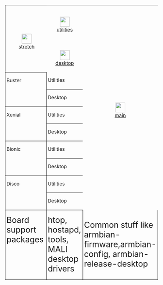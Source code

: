 <table width="642" cellpadding="4" cellspacing="0" style="page-break-before: always">
	<col width="311">
	<col width="205">
	<col width="100">
	<tr>
		<td align="center" rowspan="2" width="311" valign="center" style="border-top: 1px solid #000000; border-bottom: 1px solid #000000; border-left: 1px solid #000000; border-right: none; padding-top: 0.1cm; padding-bottom: 0.1cm; padding-left: 0.1cm; padding-right: 0cm">
			<p><br><a href="https://github.com/armbian/upload/upload/apt.armbian.com/debs/stretch"><img src="https://dl.armbian.com/_h5ai/public/images/themes/comity/cloud-upload-1.png" name="Upload" align="bottom" width="32" height="32" border="0"/></a>
			<br><a href="https://github.com/armbian/upload/upload/apt.armbian.com/debs/stretch">stretch</a></p>
		</td>
		<td align="center" width="205" valign="center">
			<p><br><a href="/tuxwall/testings/upload/master"><img src="https://dl.armbian.com/_h5ai/public/images/themes/comity/cloud-upload-1.png" name="Upload" align="bottom" width="32" height="32" border="0"/></a>
			<br><a href="/tuxwall/testings/upload/master">utilities</a></p>
		</td>
		<td align="center" rowspan="10" width="200">
			<p><br><a href="/tuxwall/testings/upload/master"><img src="https://dl.armbian.com/_h5ai/public/images/themes/comity/cloud-upload-1.png" name="Upload" align="bottom" width="32" height="32" border="0"/></a>
			<br><a href="/tuxwall/testings/upload/master">main</a></p>
		</td>
	</tr>
	<tr>
		<td align="center" width="205" valign="center">
			<p><br><a href="/tuxwall/testings/upload/master"><img src="https://dl.armbian.com/_h5ai/public/images/themes/comity/cloud-upload-1.png" name="Upload" align="bottom" width="32" height="32" border="0"/></a>
			<br><a href="/tuxwall/testings/upload/master">desktop</a></p>
		</td>
	</tr>
	<tr>
		<td rowspan="2" width="311" valign="top" style="border-top: none; border-bottom: 1px solid #000000; border-left: 1px solid #000000; border-right: none; padding-top: 0cm; padding-bottom: 0.1cm; padding-left: 0.1cm; padding-right: 0cm">
			<p>Buster</p>
		</td>
		<td width="205" valign="top" style="border-top: none; border-bottom: 1px solid #000000; border-left: 1px solid #000000; border-right: none; padding-top: 0cm; padding-bottom: 0.1cm; padding-left: 0.1cm; padding-right: 0cm">
			<p>Utilities</p>
		</td>
	</tr>
	<tr>
		<td width="205" valign="top" style="border-top: none; border-bottom: 1px solid #000000; border-left: 1px solid #000000; border-right: none; padding-top: 0cm; padding-bottom: 0.1cm; padding-left: 0.1cm; padding-right: 0cm">
			<p>Desktop</p>
		</td>
	</tr>
	<tr>
		<td rowspan="2" width="311" valign="top" style="border-top: none; border-bottom: 1px solid #000000; border-left: 1px solid #000000; border-right: none; padding-top: 0cm; padding-bottom: 0.1cm; padding-left: 0.1cm; padding-right: 0cm">
			<p>Xenial</p>
		</td>
		<td width="205" valign="top" style="border-top: none; border-bottom: 1px solid #000000; border-left: 1px solid #000000; border-right: none; padding-top: 0cm; padding-bottom: 0.1cm; padding-left: 0.1cm; padding-right: 0cm">
			<p>Utilities</p>
		</td>
	</tr>
	<tr>
		<td width="205" valign="top" style="border-top: none; border-bottom: 1px solid #000000; border-left: 1px solid #000000; border-right: none; padding-top: 0cm; padding-bottom: 0.1cm; padding-left: 0.1cm; padding-right: 0cm">
			<p>Desktop</p>
		</td>
	</tr>
	<tr>
		<td rowspan="2" width="311" valign="top" style="border-top: none; border-bottom: 1px solid #000000; border-left: 1px solid #000000; border-right: none; padding-top: 0cm; padding-bottom: 0.1cm; padding-left: 0.1cm; padding-right: 0cm">
			<p>Bionic</p>
		</td>
		<td width="205" valign="top" style="border-top: none; border-bottom: 1px solid #000000; border-left: 1px solid #000000; border-right: none; padding-top: 0cm; padding-bottom: 0.1cm; padding-left: 0.1cm; padding-right: 0cm">
			<p>Utilities</p>
		</td>
	</tr>
	<tr>
		<td width="205" valign="top" style="border-top: none; border-bottom: 1px solid #000000; border-left: 1px solid #000000; border-right: none; padding-top: 0cm; padding-bottom: 0.1cm; padding-left: 0.1cm; padding-right: 0cm">
			<p>Desktop</p>
		</td>
	</tr>
	<tr>
		<td rowspan="2" width="311" valign="top" style="border-top: none; border-bottom: 1px solid #000000; border-left: 1px solid #000000; border-right: none; padding-top: 0cm; padding-bottom: 0.1cm; padding-left: 0.1cm; padding-right: 0cm">
			<p>Disco</p>
		</td>
		<td width="205" valign="top" style="border-top: none; border-bottom: 1px solid #000000; border-left: 1px solid #000000; border-right: none; padding-top: 0cm; padding-bottom: 0.1cm; padding-left: 0.1cm; padding-right: 0cm">
			<p>Utilities</p>
		</td>
	</tr>
	<tr>
		<td width="205" valign="top" style="border-top: none; border-bottom: 1px solid #000000; border-left: 1px solid #000000; border-right: none; padding-top: 0cm; padding-bottom: 0.1cm; padding-left: 0.1cm; padding-right: 0cm">
			<p>Desktop</p>
		</td>
	</tr>
	<tr>
		<td width="311" valign="top" style="border-top: none; border-bottom: 1px solid #000000; border-left: 1px solid #000000; border-right: none; padding-top: 0cm; padding-bottom: 0.1cm; padding-left: 0.1cm; padding-right: 0cm">
			<p><font size="5" style="font-size: 20pt">Board support packages</font></p>
		</td>
		<td width="205" valign="top" style="border-top: none; border-bottom: 1px solid #000000; border-left: 1px solid #000000; border-right: none; padding-top: 0cm; padding-bottom: 0.1cm; padding-left: 0.1cm; padding-right: 0cm">
			<p><font size="5" style="font-size: 20pt">htop, hostapd, tools,
			MALI desktop drivers</font></p>
		</td>
		<td width="100" style="border-top: none; border-bottom: 1px solid #000000; border-left: 1px solid #000000; border-right: 1px solid #000000; padding-top: 0cm; padding-bottom: 0.1cm; padding-left: 0.1cm; padding-right: 0.1cm">
			<p><font size="5" style="font-size: 20pt">Common stuff like
			armbian-firmware,armbian-config, armbian-release-desktop</font></p>
		</td>
	</tr>
</table>
<p style="margin-bottom: 0cm; line-height: 100%"><br/>

</p>
</body>
</html>
